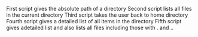 First script gives the absolute path of a directory
Second script lists all files in the current directory
Third script takes the user back to home directory
Fourth script gives a detailed list of all items in the directory
Fifth script gives adetailed list and also lists all files including those with . and ..
